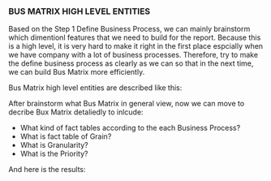 ### BUS MATRIX HIGH LEVEL ENTITIES

Based on the Step 1 Define Business Process, we can mainly brainstorm which dimentionl features that we need to build for the report. Because this is a high level, it is very hard to make it right in the first place espcially when we have company with a lot of business processes. Therefore, try to make the define business process as clearly as we can so that in the next time, we can build Bus Matrix more efficiently. 

Bus Matrix high level entities are described like this:

After brainstorm what Bus Matrix in general view, now we can move to decribe Bux Matrix detaliedly to inlcude:
- What kind of fact tables according to the each Business Process?
- What is fact table of Grain?
- What is Granularity?
- What is the Priority?

And here is the results:

